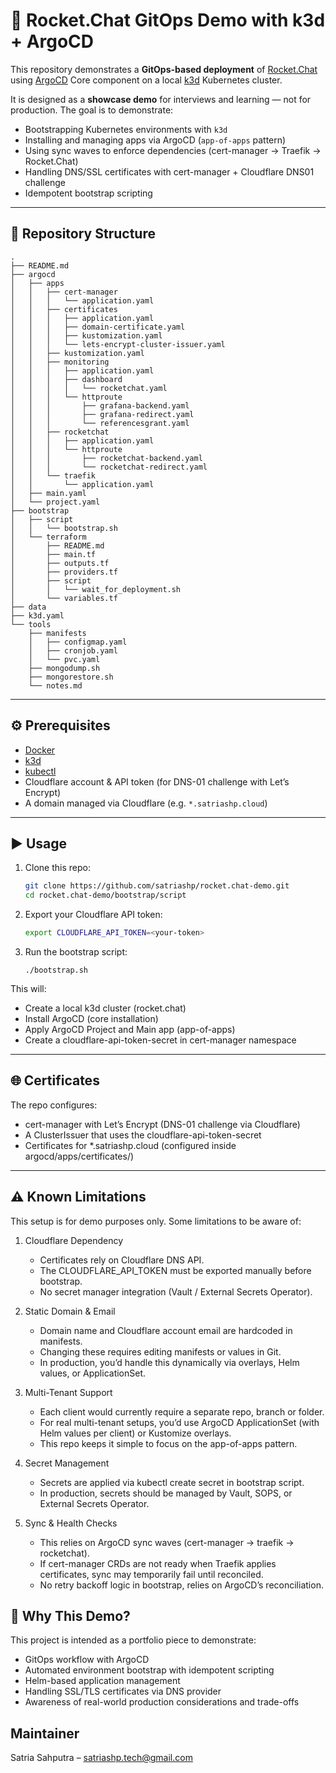 # 🚀 Rocket.Chat GitOps Demo with k3d + ArgoCD

This repository demonstrates a **GitOps-based deployment** of [Rocket.Chat](https://www.rocket.chat/) using [ArgoCD](https://argo-cd.readthedocs.io/) Core component on a local [k3d](https://k3d.io/) Kubernetes cluster.

It is designed as a **showcase demo** for interviews and learning — not for production.
The goal is to demonstrate:
- Bootstrapping Kubernetes environments with `k3d`
- Installing and managing apps via ArgoCD (`app-of-apps` pattern)
- Using sync waves to enforce dependencies (cert-manager → Traefik → Rocket.Chat)
- Handling DNS/SSL certificates with cert-manager + Cloudflare DNS01 challenge
- Idempotent bootstrap scripting

---

## 📂 Repository Structure

```
.
├── README.md
├── argocd
│   ├── apps
│   │   ├── cert-manager
│   │   │   └── application.yaml
│   │   ├── certificates
│   │   │   ├── application.yaml
│   │   │   ├── domain-certificate.yaml
│   │   │   ├── kustomization.yaml
│   │   │   └── lets-encrypt-cluster-issuer.yaml
│   │   ├── kustomization.yaml
│   │   ├── monitoring
│   │   │   ├── application.yaml
│   │   │   ├── dashboard
│   │   │   │   └── rocketchat.yaml
│   │   │   └── httproute
│   │   │       ├── grafana-backend.yaml
│   │   │       ├── grafana-redirect.yaml
│   │   │       └── referencesgrant.yaml
│   │   ├── rocketchat
│   │   │   ├── application.yaml
│   │   │   └── httproute
│   │   │       ├── rocketchat-backend.yaml
│   │   │       └── rocketchat-redirect.yaml
│   │   └── traefik
│   │       └── application.yaml
│   ├── main.yaml
│   └── project.yaml
├── bootstrap
│   ├── script
│   │   └── bootstrap.sh
│   └── terraform
│       ├── README.md
│       ├── main.tf
│       ├── outputs.tf
│       ├── providers.tf
│       ├── script
│       │   └── wait_for_deployment.sh
│       └── variables.tf
├── data
├── k3d.yaml
└── tools
    ├── manifests
    │   ├── configmap.yaml
    │   ├── cronjob.yaml
    │   └── pvc.yaml
    ├── mongodump.sh
    ├── mongorestore.sh
    └── notes.md

```
---

## ⚙️ Prerequisites
- [Docker](https://docs.docker.com/get-docker/)
- [k3d](https://k3d.io/#installation)
- [kubectl](https://kubernetes.io/docs/tasks/tools/)
- Cloudflare account & API token (for DNS-01 challenge with Let’s Encrypt)
- A domain managed via Cloudflare (e.g. `*.satriashp.cloud`)
---

## ▶️ Usage

1. Clone this repo:

    ```bash
    git clone https://github.com/satriashp/rocket.chat-demo.git
    cd rocket.chat-demo/bootstrap/script
    ```

2. Export your Cloudflare API token:

    ```bash
    export CLOUDFLARE_API_TOKEN=<your-token>
    ```

3. Run the bootstrap script:

    ```
    ./bootstrap.sh
    ```

This will:
* Create a local k3d cluster (rocket.chat)
* Install ArgoCD (core installation)
* Apply ArgoCD Project and Main app (app-of-apps)
* Create a cloudflare-api-token-secret in cert-manager namespace

---

## 🌐 Certificates
The repo configures:
* cert-manager with Let’s Encrypt (DNS-01 challenge via Cloudflare)
* A ClusterIssuer that uses the cloudflare-api-token-secret
* Certificates for *.satriashp.cloud (configured inside argocd/apps/certificates/)

---

## ⚠️ Known Limitations
This setup is for demo purposes only.
Some limitations to be aware of:

1. Cloudflare Dependency
    * Certificates rely on Cloudflare DNS API.
    * The CLOUDFLARE_API_TOKEN must be exported manually before bootstrap.
    * No secret manager integration (Vault / External Secrets Operator).

2. Static Domain & Email
    * Domain name and Cloudflare account email are hardcoded in manifests.
    * Changing these requires editing manifests or values in Git.
    * In production, you’d handle this dynamically via overlays, Helm values, or ApplicationSet.

3. Multi-Tenant Support
    * Each client would currently require a separate repo, branch or folder.
    * For real multi-tenant setups, you’d use ArgoCD ApplicationSet (with Helm values per client) or Kustomize overlays.
    * This repo keeps it simple to focus on the app-of-apps pattern.

4. Secret Management
    * Secrets are applied via kubectl create secret in bootstrap script.
    * In production, secrets should be managed by Vault, SOPS, or External Secrets Operator.

5. Sync & Health Checks
    * This relies on ArgoCD sync waves (cert-manager → traefik → rocketchat).
    * If cert-manager CRDs are not ready when Traefik applies certificates, sync may temporarily fail until reconciled.
    * No retry backoff logic in bootstrap, relies on ArgoCD’s reconciliation.

## 🎯 Why This Demo?
This project is intended as a portfolio piece to demonstrate:
* GitOps workflow with ArgoCD
* Automated environment bootstrap with idempotent scripting
* Helm-based application management
* Handling SSL/TLS certificates via DNS provider
* Awareness of real-world production considerations and trade-offs

## Maintainer

Satria Sahputra – satriashp.tech@gmail.com